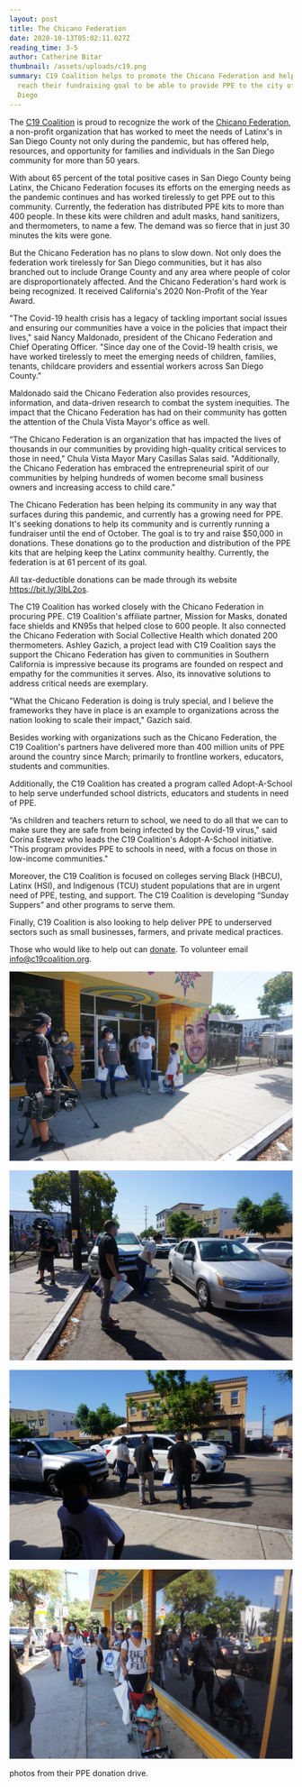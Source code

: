 ```yaml
---
layout: post
title: The Chicano Federation
date: 2020-10-13T05:02:11.027Z
reading_time: 3-5
author: Catherine Bitar
thumbnail: /assets/uploads/c19.png
summary: C19 Coalition helps to promote the Chicano Federation and help them
  reach their fundraising goal to be able to provide PPE to the city of San
  Diego
---
```

The [C19 Coalition](c19coalition.org) is proud to recognize the work of the [Chicano Federation](www.chicanofederation.org/), a non-profit organization[](www.chicanofederation.org/) that has worked to meet the needs of Latinx's in San Diego County not only during the pandemic, but has offered help, resources, and opportunity for families and individuals in the San Diego community for more than 50 years.

With about 65 percent of the total positive cases in San Diego County being Latinx, the Chicano Federation focuses its efforts on the emerging needs as the pandemic continues and has worked tirelessly to get PPE out to this community. Currently, the federation has distributed PPE kits to more than 400 people. In these kits were children and adult masks, hand sanitizers, and thermometers, to name a few. The demand was so fierce that in just 30 minutes the kits were gone.

But the Chicano Federation has no plans to slow down. Not only does the federation work tirelessly for San Diego communities, but it has also branched out to include Orange County and any area where people of color are disproportionately affected. And the Chicano Federation's hard work is being recognized. It received California's 2020 Non-Profit of the Year Award.

"The Covid-19 health crisis has a legacy of tackling important social issues and ensuring our communities have a voice in the policies that impact their lives," said Nancy Maldonado, president of the Chicano Federation and Chief Operating Officer. "Since day one of the Covid-19 health crisis, we have worked tirelessly to meet the emerging needs of children, families, tenants, childcare providers and essential workers across San Diego County."

Maldonado said the Chicano Federation also provides resources, information, and data-driven research to combat the system inequities. The impact that the Chicano Federation has had on their community has gotten the attention of the Chula Vista Mayor's office as well.

 “The Chicano Federation is an organization that has impacted the lives of thousands in our communities by providing high-quality critical services to those in need," Chula Vista Mayor Mary Casillas Salas said. "Additionally, the Chicano Federation has embraced the entrepreneurial spirit of our communities by helping hundreds of women become small business owners and increasing access to child care."

The Chicano Federation has been helping its community in any way that surfaces during this pandemic, and currently has a growing need for PPE. It's seeking donations to help its community and is currently running a fundraiser until the end of October. The goal is to try and raise $50,000 in donations. These donations go to the production and distribution of the PPE kits that are helping keep the Latinx community healthy. Currently, the federation is at 61 percent of its goal.  

All tax-deductible donations can be made through its website <https://bit.ly/3lbL2os>.

The C19 Coalition has worked closely with the Chicano Federation in procuring PPE. C19 Coalition's affiliate partner, Mission for Masks, donated face shields and KN95s that helped close to 600 people. It also connected the Chicano Federation with Social Collective Health which donated 200 thermometers. Ashley Gazich, a project lead with C19 Coalition says the support the Chicano Federation has given to communities in Southern California is impressive because its programs are founded on respect and empathy for the communities it serves. Also, its innovative solutions to address critical needs are exemplary.

"What the Chicano Federation is doing is truly special, and I believe the frameworks they have in place is an example to organizations across the nation looking to scale their impact," Gazich said.

Besides working with organizations such as the Chicano Federation, the C19 Coalition's partners have delivered more than 400 million units of PPE around the country since March; primarily to frontline workers, educators, students and communities.

Additionally, the C19 Coalition has created a program called Adopt-A-School to help serve underfunded school districts, educators and students in need of PPE.

“As children and teachers return to school, we need to do all that we can to make sure they are safe from being infected by the Covid-19 virus," said Corina Estevez who leads the C19 Coalition's Adopt-A-School initiative. "This program provides PPE to schools in need, with a focus on those in low-income communities."

Moreover, the C19 Coalition is focused on colleges serving Black (HBCU), Latinx (HSI), and Indigenous (TCU) student populations that are in urgent need of PPE, testing, and support. The C19 Coalition is developing “Sunday Suppers” and other programs to serve them.

Finally, C19 Coalition is also looking to help deliver PPE to underserved sectors such as small businesses, farmers, and private medical practices.

Those who would like to help out can [donate](https://ecf.networkforgood.com/projects/52889-c19-coalition). To volunteer email [info@c19coalition.org](mailto:info@c19coalition.org).

![](/assets/uploads/dsc01670.jpg)

![](/assets/uploads/dsc01659.jpg)

![](/assets/uploads/dsc01657.jpg)

![](/assets/uploads/dsc01648.jpg)

photos from their PPE donation drive.